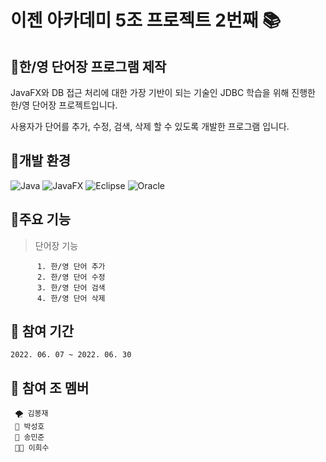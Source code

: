 # 이젠 아카데미 5조 프로젝트 2번째 📚


## 🎈한/영 단어장 프로그램 제작
  JavaFX와 DB 접근 처리에 대한 가장 기반이 되는 기술인 JDBC 학습을 위해 진행한 한/영 단어장 프로젝트입니다.
   
   사용자가 단어를 추가, 수정, 검색, 삭제 할 수 있도록 개발한 프로그램 입니다.
 

## 🎈개발 환경

  ![Java](https://img.shields.io/badge/java-%23ED8B00.svg?style=for-the-badge&logo=java&logoColor=white)
  ![JavaFX](https://img.shields.io/badge/javafx-A16.svg?style=for-the-badge&logo=javafx&logoColor=white)
  ![Eclipse](https://img.shields.io/badge/Eclipse-FE7A16.svg?style=for-the-badge&logo=Eclipse&logoColor=white)
  ![Oracle](https://img.shields.io/badge/oracle-A54.svg?style=for-the-badge&logo=oracle&logoColor=white)



## 🎈주요 기능

>    단어장 기능
   >>  
          1. 한/영 단어 추가
          2. 한/영 단어 수정 
          3. 한/영 단어 검색
          4. 한/영 단어 삭제



## 🎈 참여 기간
    2022. 06. 07 ~ 2022. 06. 30
    
    
    
## 🎈 참여 조 멤버
     🌪 김봉재
     🐑 박성호
     🦦 송민준
     👨‍🌾 이희수
